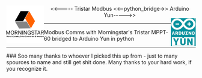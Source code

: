 <p>
<img align="left" height="100px" src="morningstar.png" ><div align="center" ><<----- Tristar Modbus <<--python_bridge->> Arduino Yun----->></div><img align="right" height="75px" src="arduinoyun.jpg">
</p>
<hr/>
<p>
Modbus Comms with Morningstar's Tristar MPPT-60 bridged to Arduino Yun in python
</p>
<hr/>
### Soo many thanks to whoever I picked this up from - just to many spources to name and still get shit done.  Many thanks to your hard work, if you recognize it.
